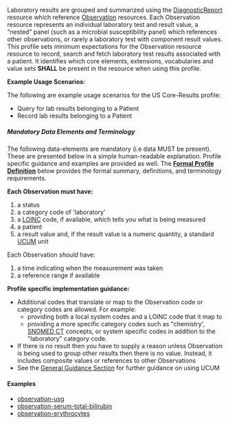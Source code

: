 ﻿Laboratory results are grouped and summarized using the [DiagnosticReport] resource which reference [Observation] resources.  Each Observation resource represents an individual laboratory test and result value, a “nested” panel (such as a microbial susceptibility panel) which references other observations, or rarely a laboratory test with component result values. This profile sets minimum expectations for the Observation resource resource to record, search and fetch laboratory test results associated with a patient.  It identifies which core elements, extensions, vocabularies and value sets **SHALL** be present in the resource when using this profile.

**Example Usage Scenarios:**

The following are example usage scenarios for the US Core-Results profile:

-   Query for lab results belonging to a Patient
-   Record lab results belonging to a Patient

##### Mandatory Data Elements and Terminology


The following data-elements are mandatory (i.e data MUST be present). These are presented below in a simple human-readable explanation.  Profile specific guidance and examples are provided as well.  The [**Formal Profile Definition**](#profile) below provides the  formal summary, definitions, and  terminology requirements.  

**Each Observation must have:**

1.   a status
1.   a category code of 'laboratory'
1.   a [LOINC] code, if available, which tells you what is being measured
1.   a patient
1.   a result value and, if the result value is a numeric quantity, a standard [UCUM] unit


Each Observation *should* have:

1.   a time indicating when the measurement was taken
1.   a reference range if available


**Profile specific implementation guidance:**

* Additional codes that translate or map to the Observation code or category codes are allowed.  For example:
   -  providing both a local system codes and a LOINC code that it map to
   -  providing a more specific category codes such as "chemistry', [SNOMED CT] concepts, or system specific codes in addition to the "laboratory" category code.
* If there is no result then you have to supply a reason unless Observation is being used to group other results then there is no value. Instead, it includes composite values or references to other Observations
* See the [General Guidance Section] for further guidance on using UCUM

#### Examples

 - [observation-usg](Observation-usg.html)
 - [observation-serum-total-bilirubin](Observation-serum-total-bilirubin.html)
 - [observation-erythrocytes](Observation-erythrocytes.html)

 [SNOMED CT]: http://snomed.info/sct
  [Observation Value Absent Reason]: http://hl7.org/fhir/2017Jan/valueset-observation-valueabsentreason.html
  [UCUM]: http://unitsofmeasure.org
  [LOINC]: http://loinc.org
[Observation]:  http://hl7.org/fhir/2017Jan/observation.html
[DiagnosticReport]:  http://hl7.org/fhir/2017Jan/diagnosticreport.html
[General Guidance Section]: definitions.html#using-ucum-in-the-quantity-datatype
